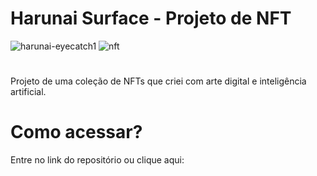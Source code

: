 # Harunai Surface - Projeto de NFT
![harunai-eyecatch1](https://github.com/cintra1/nft-harunai-surface/assets/101955322/79784e95-375f-46a2-9600-9c936c74b7d1)
![nft](https://github.com/cintra1/nft-harunai-surface/assets/101955322/045f7b7d-20a9-4c8c-9fcb-7db6299cef15)


#
Projeto de uma coleção de NFTs que criei com arte digital e inteligência artificial.

# Como acessar?
Entre no link do repositório ou clique aqui: 

